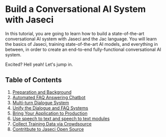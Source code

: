 # Build a Conversational AI System with Jaseci

In this tutorial, you are going to learn how to build a state-of-the-art conversational AI system with Jaseci and the Jac language.
You will learn the basics of Jaseci, training state-of-the-art AI models, and everything in between, in order to create an end-to-end fully-functional conversational AI system.

Excited? Hell yeah! Let's jump in.

## Table of Contents
1. [Preparation and Background](codelabs/1_preparation.md)
2. [Automated FAQ Answering Chatbot](codelabs/2_faq.md)
3. [Multi-turn Dialogue System](codelabs/3_dialogue_system.md)
4. [Unify the Dialogue and FAQ Systems](codelabs/4_unify_system.md)
5. [Bring Your Application to Production](codelabs/5_production.md)
6. [Use speech to text and speech to text modules](codelabs/6_speech2text_and_text2speech.md)
7. [Collect Training Data via Crowdsource](codelabs/7_crowdsource.md)
8. [Contritbute to Jaseci Open Source](codelabs/7.contributing_to_jaseci.md)